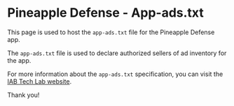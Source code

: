 # Pineapple Defense - App-ads.txt

This page is used to host the `app-ads.txt` file for the Pineapple Defense app.

The `app-ads.txt` file is used to declare authorized sellers of ad inventory for the app.

For more information about the `app-ads.txt` specification, you can visit the [IAB Tech Lab website](https://www.iab.com/).

Thank you!
